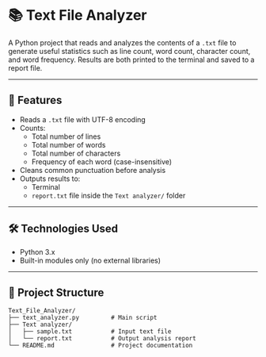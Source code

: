 # 📚 Text File Analyzer

A Python project that reads and analyzes the contents of a `.txt` file to generate useful statistics such as line count, word count, character count, and word frequency. Results are both printed to the terminal and saved to a report file.

---

## 🚀 Features

- Reads a `.txt` file with UTF-8 encoding
- Counts:
  - Total number of lines
  - Total number of words
  - Total number of characters
  - Frequency of each word (case-insensitive)
- Cleans common punctuation before analysis
- Outputs results to:
  - Terminal
  - `report.txt` file inside the `Text analyzer/` folder

---

## 🛠️ Technologies Used

- Python 3.x
- Built-in modules only (no external libraries)

---

## 📂 Project Structure

```plaintext
Text_File_Analyzer/
├── text_analyzer.py         # Main script
├── Text analyzer/
│   ├── sample.txt           # Input text file
│   └── report.txt           # Output analysis report
└── README.md                # Project documentation
